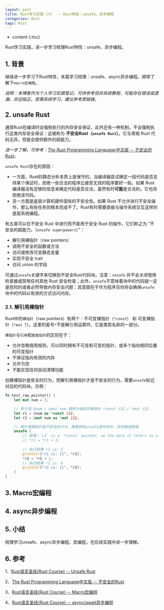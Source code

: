 ```yaml
---
layout: post
title: Rust学习实践（六） -- Rust特性：unsafe、异步编程
categories: Rust
tags: Rust
---
```


* content
{:toc}

Rust学习实践，进一步学习梳理Rust特性：unsafe、异步编程。



## 1. 背景

继续进一步学习下Rust特性，本篇学习梳理：unsafe、async异步编程，顺带了解下`macro宏编程`。

*说明：本博客作为个人学习实践笔记，可供参考但非系统教程，可能存在错误或遗漏，欢迎指正。若需系统学习，建议参考原链接。*

## 2. unsafe Rust

通常Rust在编译时会强制执行的内存安全保证，此外还有一种机制，不会强制执行这类内存安全保证：这被称为 **不安全Rust（`unsafe Rust`）**。它与常规 Rust 代码无异，但是会提供额外的超能力。

*进一步了解，可参考：[The Rust Programming Language中文版 -- 不安全的Rust](https://kaisery.github.io/trpl-zh-cn/ch19-01-unsafe-rust.html)。*

`unsafe Rust`存在的原因：

* 一方面，Rust的静态分析本质上是保守的，当编译器尝试确定一段代码是否支持某个保证时，拒绝一些合法的程序比接受无效的程序要好一些。如果 Rust 编译器没有足够的信息来确定代码是否合法，虽然有时**可能**是合法的，它也将拒绝该代码。
* 另一方面是底层计算机硬件固有的不安全性。如果 Rust 不允许进行不安全操作，那么有些任务则根本完成不了。Rust有时需要直接与操作系统交互这样的底层系统编程。

有五类可以在不安全 Rust 中进行而不能用于安全 Rust 的操作，它们称之为 “不安全的超能力。（`unsafe superpowers`）”：

* 解引用裸指针（raw pointers）
* 调用不安全的函数或方法
* 访问或修改可变静态变量
* 实现不安全 trait
* 访问 union 的字段

可通过`unsafe`关键字来切换到不安全Rust代码块。注意：`unsafe` 并不会关闭借用检查器或禁用任何其他 Rust 安全检查；此外，`unsafe`不意味着块中的代码就一定是危险的或者必然导致内存安全问题：其意图在于作为程序员你将会确保`unsafe` 块中的代码以有效的方式访问内存。

### 2.1. 解引用裸指针

Rust中的`裸指针`（raw pointers）有两个：不可变裸指针（`*const`） 和 可变裸指针（`*mut T`）。这里的星号`*`不是解引用运算符，它是类型名称的一部分。

`裸指针`与`引用`和`智能指针`的区别在于：

* 允许忽略借用规则，可以同时拥有不可变和可变的指针，或多个指向相同位置的可变指针
* 不保证指向有效的内存
* 允许为空
* 不能实现任何自动清理功能

创建裸指针是安全的行为，而解引用裸指针才是不安全的行为，需要`unsafe`标记对应的代码块。示例：

```rust
fn test_raw_pointer() {
    let mut num = 5;

    // 将引用 &num / &mut num 强转为相应的裸指针 *const i32 / *mut i32
    let r1 = &num as *const i32;
    let r2 = &mut num as *mut i32;

    // 解引用裸指针是不安全的行为，需要放到unsafe语句块中，否则编译报错
    unsafe {
        // 报错：`r1` is a `*const` pointer, so the data it refers to cannot be written
        // *r1 = *r1 + 1;
        
        // 执行结果 r1 is: 5
        println!("r1 is: {}", *r1);
        *r2 = *r2 + 1;
        // 执行结果 r1 is: 6
        println!("r2 is: {}", *r2);
    }
}
```

## 3. Macro宏编程

## 4. async异步编程

## 5. 小结

梳理学习unsafe、async异步编程、宏编程，在后续实践中进一步理解。

## 6. 参考

1、[Rust语言圣经(Rust Course) -- Unsafe Rust](https://course.rs/advance/unsafe/intro.html)

2、[The Rust Programming Language中文版 -- 不安全的Rust](https://kaisery.github.io/trpl-zh-cn/ch19-01-unsafe-rust.html)

3、[Rust语言圣经(Rust Course) -- Macro宏编程](https://course.rs/advance/macro.html)

4、[Rust语言圣经(Rust Course) -- async/await异步编程](https://course.rs/advance/async/intro.html)
